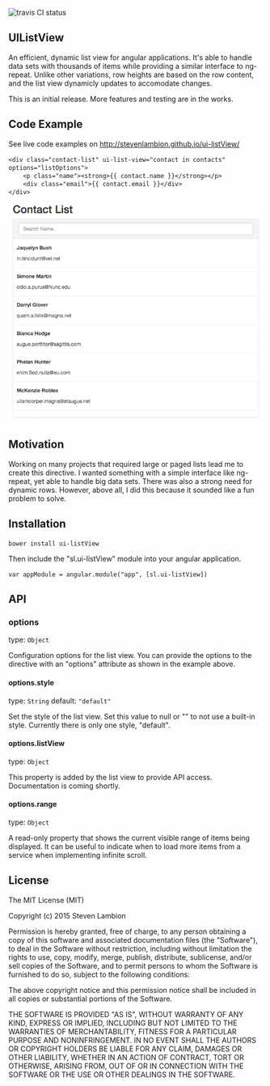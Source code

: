 ![travis CI status](https://travis-ci.org/StevenLambion/ui-listView.svg?branch=master)

## UIListView
An efficient, dynamic list view for angular applications.  It's able to handle data sets with thousands of
items while providing a similar interface to ng-repeat.  Unlike other variations, row heights are based
on the row content, and the list view dynamicly updates to accomodate changes.

This is an initial release.  More features and testing are in the works.

## Code Example

See live code examples on http://stevenlambion.github.io/ui-listView/

```
<div class="contact-list" ui-list-view="contact in contacts" options="listOptions">
    <p class="name"><strong>{{ contact.name }}</strong></p>
    <div class="email">{{ contact.email }}</div>
</div>
```

![Contact List Example](/examples/contactList.png?raw=true)

## Motivation

Working on many projects that required large or paged lists lead me to create this directive.  I wanted something with a simple interface like ng-repeat,
yet able to handle big data sets.  There was also a strong need for dynamic rows.  However, above all, I did this because it sounded like a fun problem to solve. 

## Installation

```
bower install ui-listView
```

Then include the "sl.ui-listView" module into your angular application.

```
var appModule = angular.module("app", [sl.ui-listView])
```

## API

### options
type: `Object`

Configuration options for the list view.  You can provide the options to the directive with an "options" attribute as shown in the example above.

#### options.style
type: `String`
default: `"default"`

Set the style of the list view.  Set this value to null or "" to not use a built-in style.  Currently there is only one style, "default".

#### options.listView
type: `Object`

This property is added by the list view to provide API access.  Documentation is coming shortly.

#### options.range
type: `Object`

A read-only property that shows the current visible range of items being displayed.  It can be useful to indicate when to load more items
from a service when implementing infinite scroll.

## License

The MIT License (MIT)

Copyright (c) 2015 Steven Lambion

Permission is hereby granted, free of charge, to any person obtaining a copy
of this software and associated documentation files (the "Software"), to deal
in the Software without restriction, including without limitation the rights
to use, copy, modify, merge, publish, distribute, sublicense, and/or sell
copies of the Software, and to permit persons to whom the Software is
furnished to do so, subject to the following conditions:

The above copyright notice and this permission notice shall be included in all
copies or substantial portions of the Software.

THE SOFTWARE IS PROVIDED "AS IS", WITHOUT WARRANTY OF ANY KIND, EXPRESS OR
IMPLIED, INCLUDING BUT NOT LIMITED TO THE WARRANTIES OF MERCHANTABILITY,
FITNESS FOR A PARTICULAR PURPOSE AND NONINFRINGEMENT. IN NO EVENT SHALL THE
AUTHORS OR COPYRIGHT HOLDERS BE LIABLE FOR ANY CLAIM, DAMAGES OR OTHER
LIABILITY, WHETHER IN AN ACTION OF CONTRACT, TORT OR OTHERWISE, ARISING FROM,
OUT OF OR IN CONNECTION WITH THE SOFTWARE OR THE USE OR OTHER DEALINGS IN THE
SOFTWARE.